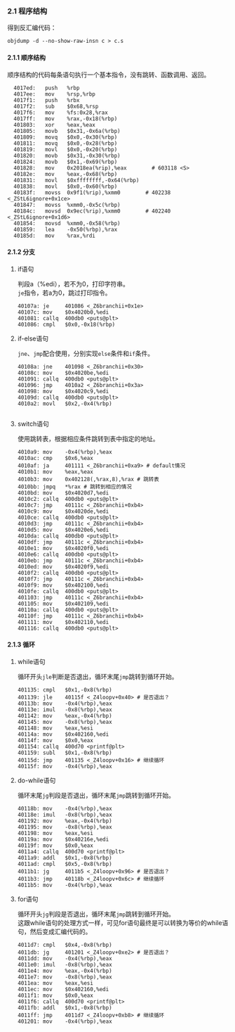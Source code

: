 ### 2.1 程序结构

得到反汇编代码：

    objdump -d --no-show-raw-insn c > c.s

#### 2.1.1 顺序结构

顺序结构的代码每条语句执行一个基本指令，没有跳转、函数调用、返回。

```assembly
  4017ed:	push   %rbp
  4017ee:	mov    %rsp,%rbp
  4017f1:	push   %rbx
  4017f2:	sub    $0x68,%rsp
  4017f6:	mov    %fs:0x28,%rax
  4017ff:	mov    %rax,-0x18(%rbp)
  401803:	xor    %eax,%eax
  401805:	movb   $0x31,-0x6a(%rbp)
  401809:	movq   $0x0,-0x30(%rbp)
  401811:	movq   $0x0,-0x28(%rbp)
  401819:	movl   $0x0,-0x20(%rbp)
  401820:	movb   $0x31,-0x30(%rbp)
  401824:	movb   $0x1,-0x69(%rbp)
  401828:	mov    0x2018ea(%rip),%eax        # 603118 <S>
  40182e:	mov    %eax,-0x68(%rbp)
  401831:	movl   $0xffffffff,-0x64(%rbp)
  401838:	movl   $0x0,-0x60(%rbp)
  40183f:	movss  0x9f1(%rip),%xmm0        # 402238 <_ZStL6ignore+0x1ce>
  401847:	movss  %xmm0,-0x5c(%rbp)
  40184c:	movsd  0x9ec(%rip),%xmm0        # 402240 <_ZStL6ignore+0x1d6>
  401854:	movsd  %xmm0,-0x58(%rbp)
  401859:	lea    -0x50(%rbp),%rax
  40185d:	mov    %rax,%rdi
```

#### 2.1.2 分支

1. if语句
    
    判段a（%edi），若不为0，打印字符串。  
    `je`指令，若a为0，跳过打印指令。

    ```assembly
    40107a:	je     401086 <_Z6branchii+0x1e>
    40107c:	mov    $0x4020b0,%edi
    401081:	callq  400db0 <puts@plt>
    401086:	cmpl   $0x0,-0x18(%rbp)
    ```

2. if-else语句
    
    `jne`、`jmp`配合使用，分别实现`else`条件和`if`条件。
    
    ```assembly
    40108a:	jne    401098 <_Z6branchii+0x30>
    40108c:	mov    $0x4020be,%edi
    401091:	callq  400db0 <puts@plt>
    401096:	jmp    4010a2 <_Z6branchii+0x3a>
    401098:	mov    $0x4020c9,%edi
    40109d:	callq  400db0 <puts@plt>
    4010a2:	movl   $0x2,-0x4(%rbp)
  
    ```
    
3. switch语句

    使用跳转表，根据相应条件跳转到表中指定的地址。    
    
    ```assembly
    4010a9:	mov    -0x4(%rbp),%eax
    4010ac:	cmp    $0x6,%eax
    4010af:	ja     401111 <_Z6branchii+0xa9> # default情况
    4010b1:	mov    %eax,%eax
    4010b3:	mov    0x402128(,%rax,8),%rax # 跳转表
    4010bb:	jmpq   *%rax # 跳转到相应的情况
    4010bd:	mov    $0x4020d7,%edi
    4010c2:	callq  400db0 <puts@plt>
    4010c7:	jmp    40111c <_Z6branchii+0xb4>
    4010c9:	mov    $0x4020de,%edi
    4010ce:	callq  400db0 <puts@plt>
    4010d3:	jmp    40111c <_Z6branchii+0xb4>
    4010d5:	mov    $0x4020e6,%edi
    4010da:	callq  400db0 <puts@plt>
    4010df:	jmp    40111c <_Z6branchii+0xb4>
    4010e1:	mov    $0x4020f0,%edi
    4010e6:	callq  400db0 <puts@plt>
    4010eb:	jmp    40111c <_Z6branchii+0xb4>
    4010ed:	mov    $0x4020f9,%edi
    4010f2:	callq  400db0 <puts@plt>
    4010f7:	jmp    40111c <_Z6branchii+0xb4>
    4010f9:	mov    $0x402100,%edi
    4010fe:	callq  400db0 <puts@plt>
    401103:	jmp    40111c <_Z6branchii+0xb4>
    401105:	mov    $0x402109,%edi
    40110a:	callq  400db0 <puts@plt>
    40110f:	jmp    40111c <_Z6branchii+0xb4>
    401111:	mov    $0x402110,%edi
    401116:	callq  400db0 <puts@plt> 
    ```

#### 2.1.3 循环

1. while语句
    
    循环开头`jle`判断是否退出，循环末尾`jmp`跳转到循环开始。
    
    ```assembly
    401135:	cmpl   $0x1,-0x8(%rbp)
    401139:	jle    40115f <_Z4loopv+0x40> # 是否退出？
    40113b:	mov    -0x4(%rbp),%eax
    40113e:	imul   -0x8(%rbp),%eax
    401142:	mov    %eax,-0x4(%rbp)
    401145:	mov    -0x8(%rbp),%eax
    401148:	mov    %eax,%esi
    40114a:	mov    $0x402160,%edi
    40114f:	mov    $0x0,%eax
    401154:	callq  400d70 <printf@plt>
    401159:	subl   $0x1,-0x8(%rbp)
    40115d:	jmp    401135 <_Z4loopv+0x16> # 继续循环
    40115f:	mov    -0x4(%rbp),%eax
    ```        
    
2. do-while语句

    循环末尾`jg`判段是否退出，循环末尾`jmp`跳转到循环开始。   
    
    ```assembly
    40118b:	mov    -0x4(%rbp),%eax
    40118e:	imul   -0x8(%rbp),%eax
    401192:	mov    %eax,-0x4(%rbp)
    401195:	mov    -0x8(%rbp),%eax
    401198:	mov    %eax,%esi
    40119a:	mov    $0x40216e,%edi
    40119f:	mov    $0x0,%eax
    4011a4:	callq  400d70 <printf@plt>
    4011a9:	addl   $0x1,-0x8(%rbp)
    4011ad:	cmpl   $0x5,-0x8(%rbp)
    4011b1:	jg     4011b5 <_Z4loopv+0x96> # 是否退出？
    4011b3:	jmp    40118b <_Z4loopv+0x6c> # 继续循环
    4011b5:	mov    -0x4(%rbp),%eax
    ```

3. for语句
    
    循环开头`jg`判段是否退出，循环末尾`jmp`跳转到循环开始。  
    这跟while语句的处理方式一样，可见for语句最终是可以转换为等价的while语句，然后变成汇编代码的。
    
    ```assembly
    4011d7:	cmpl   $0x4,-0x8(%rbp)
    4011db:	jg     401201 <_Z4loopv+0xe2> # 是否退出？
    4011dd:	mov    -0x4(%rbp),%eax
    4011e0:	imul   -0x8(%rbp),%eax
    4011e4:	mov    %eax,-0x4(%rbp)
    4011e7:	mov    -0x8(%rbp),%eax
    4011ea:	mov    %eax,%esi
    4011ec:	mov    $0x402160,%edi
    4011f1:	mov    $0x0,%eax
    4011f6:	callq  400d70 <printf@plt>
    4011fb:	addl   $0x1,-0x8(%rbp)
    4011ff:	jmp    4011d7 <_Z4loopv+0xb8> # 继续循环
    401201:	mov    -0x4(%rbp),%eax
    ```


